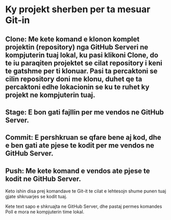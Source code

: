# Ky projekt sherben per ta mesuar Git-in
## Clone: Me kete komand e klonon komplet projektin (repository) nga GitHub Serveri ne kompjuterin tuaj lokal, ku pasi klikoni Clone, do te iu paraqiten projektet se cilat repository i keni te gatshme per ti klonuar. Pasi ta percaktoni se cilin repository doni me klonu, duhet qe ta percaktoni edhe lokacionin se ku te ruhet ky projekt ne kompjuterin tuaj.
## Stage: E bon gati fajllin per me vendos ne GitHub Server. 
## Commit: E pershkruan se qfare bene aj kod, dhe e ben gati ate pjese te kodit per me vendos ne GitHub Server.
## Push:  Me kete komand e vendos ate pjese te kodit ne GitHub Server.

Keto ishin disa prej komandave te Git-it te cilat e lehtesojn shume punen tuaj gjate shkruarjes se kodit tuaj.

Kete text sapo e shkruajta ne GitHub Server, dhe pastaj permes komandes Poll e mora ne kompjuterin time lokal.
